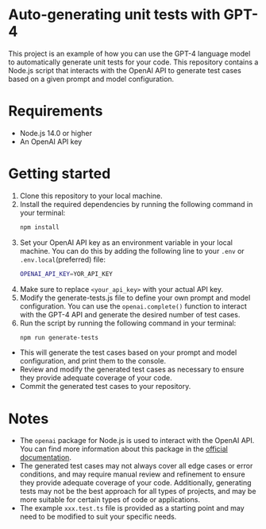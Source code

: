 # Auto-generating unit tests with GPT-4
This project is an example of how you can use the GPT-4 language model to automatically generate unit tests for your code. This repository contains a Node.js script that interacts with the OpenAI API to generate test cases based on a given prompt and model configuration.

# Requirements
- Node.js 14.0 or higher
- An OpenAI API key

# Getting started
1. Clone this repository to your local machine.
1. Install the required dependencies by running the following command in your terminal:
    ```bash
    npm install
    ```
1. Set your OpenAI API key as an environment variable in your local machine. You can do this by adding the following line to your `.env` or `.env.local`(preferred) file:
    ```bash
    OPENAI_API_KEY=YOR_API_KEY
    ```
1. Make sure to replace `<your_api_key>` with your actual API key.
1. Modify the generate-tests.js file to define your own prompt and model configuration. You can use the `openai.complete()` function to interact with the GPT-4 API and generate the desired number of test cases.
1. Run the script by running the following command in your terminal:
    ```bash
    npm run generate-tests
    ```
- This will generate the test cases based on your prompt and model configuration, and print them to the console.
- Review and modify the generated test cases as necessary to ensure they provide adequate coverage of your code.
- Commit the generated test cases to your repository.

# Notes
- The `openai` package for Node.js is used to interact with the OpenAI API. You can find more information about this package in the [official documentation](https://github.com/openai/openai-node
).
- The generated test cases may not always cover all edge cases or error conditions, and may require manual review and refinement to ensure they provide adequate coverage of your code. Additionally, generating tests may not be the best approach for all types of projects, and may be more suitable for certain types of code or applications.
- The example `xxx.test.ts` file is provided as a starting point and may need to be modified to suit your specific needs.

